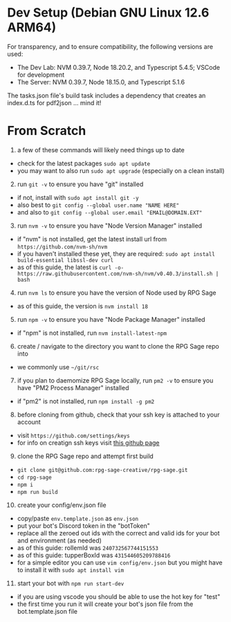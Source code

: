 # Dev Setup (Debian GNU Linux 12.6 ARM64)

For transparency, and to ensure compatibility, the following versions are used:
- The Dev Lab: NVM 0.39.7, Node 18.20.2, and Typescript 5.4.5; VSCode for development
- The Server: NVM 0.39.7, Node 18.15.0, and Typescript 5.1.6

The tasks.json file's build task includes a dependency that creates an index.d.ts for pdf2json ... mind it!

# From Scratch

1. a few of these commands will likely need things up to date
  - check for the latest packages `sudo apt update`
  - you may want to also run `sudo apt upgrade` (especially on a clean install)

2. run `git -v` to ensure you have "git" installed
  - if not, install with `sudo apt install git -y`
  - also best to `git config --global user.name "NAME HERE"`
  - and also to `git config --global user.email "EMAIL@DOMAIN.EXT"`

3. run `nvm -v` to ensure you have "Node Version Manager" installed
  - if "nvm" is not installed, get the latest install url from `https://github.com/nvm-sh/nvm`
  - if you haven't installed these yet, they are required: `sudo apt install build-essential libssl-dev curl`
  - as of this guide, the latest is `curl -o- https://raw.githubusercontent.com/nvm-sh/nvm/v0.40.3/install.sh | bash`

4. run `nvm ls` to ensure you have the version of Node used by RPG Sage
  - as of this guide, the version is `nvm install 18`

5. run `npm -v` to ensure you have "Node Package Manager" installed
  - if "npm" is not installed, run `nvm install-latest-npm`

6. create / navigate to the directory you want to clone the RPG Sage repo into
  - we commonly use `~/git/rsc`

7. if you plan to daemomize RPG Sage locally, run `pm2 -v` to ensure you have "PM2 Process Manager" installed
  - if "pm2" is not installed, run `npm install -g pm2`

8. before cloning from github, check that your ssh key is attached to your account
  - visit `https://github.com/settings/keys`
  - for info on creatign ssh keys visit [this github page](`https://docs.github.com/en/authentication/connecting-to-github-with-ssh/generating-a-new-ssh-key-and-adding-it-to-the-ssh-agent`)

9. clone the RPG Sage repo and attempt first build
  - `git clone git@github.com:rpg-sage-creative/rpg-sage.git`
  - `cd rpg-sage`
  - `npm i`
  - `npm run build`

10. create your config/env.json file
  - copy/paste `env.template.json` as `env.json`
  - put your bot's Discord token in the "botToken"
  - replace all the zeroed out ids with the correct and valid ids for your bot and environment (as needed)
  - as of this guide: rollemId was `240732567744151553`
  - as of this guide: tupperBoxId was `431544605209788416`
  - for a simple editor you can use `vim config/env.json` but you might have to install it with `sudo apt install vim`

11. start your bot with `npm run start-dev`
  - if you are using vscode you should be able to use the hot key for "test"
  - the first time you run it will create your bot's json file from the bot.template.json file
